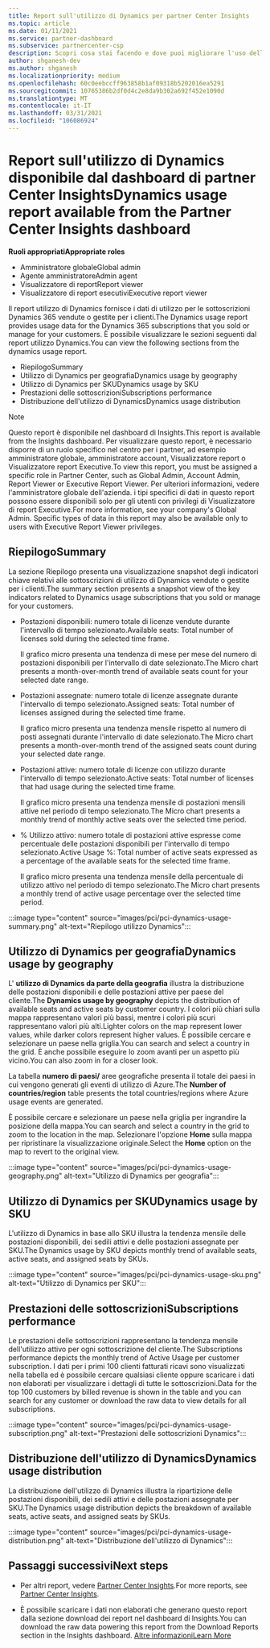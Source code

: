 ```yaml
---
title: Report sull'utilizzo di Dynamics per partner Center Insights
ms.topic: article
ms.date: 01/11/2021
ms.service: partner-dashboard
ms.subservice: partnercenter-csp
description: Scopri cosa stai facendo e dove puoi migliorare l'uso delle sottoscrizioni di Dynamics che Vendi o Gestisci per i tuoi clienti.
author: shganesh-dev
ms.author: shganesh
ms.localizationpriority: medium
ms.openlocfilehash: 60c0eebccff963858b1af09318b5202016ea5291
ms.sourcegitcommit: 10765386b2df0d4c2e8da9b302a692f452e1090d
ms.translationtype: MT
ms.contentlocale: it-IT
ms.lasthandoff: 03/31/2021
ms.locfileid: "106086924"
---
```

# <a name="dynamics-usage-report-available-from-the-partner-center-insights-dashboard"></a><span data-ttu-id="8b70c-103">Report sull'utilizzo di Dynamics disponibile dal dashboard di partner Center Insights</span><span class="sxs-lookup"><span data-stu-id="8b70c-103">Dynamics usage report available from the Partner Center Insights dashboard</span></span>

<span data-ttu-id="8b70c-104">**Ruoli appropriati**</span><span class="sxs-lookup"><span data-stu-id="8b70c-104">**Appropriate roles**</span></span>

- <span data-ttu-id="8b70c-105">Amministratore globale</span><span class="sxs-lookup"><span data-stu-id="8b70c-105">Global admin</span></span>
- <span data-ttu-id="8b70c-106">Agente amministratore</span><span class="sxs-lookup"><span data-stu-id="8b70c-106">Admin agent</span></span>
- <span data-ttu-id="8b70c-107">Visualizzatore di report</span><span class="sxs-lookup"><span data-stu-id="8b70c-107">Report viewer</span></span>
- <span data-ttu-id="8b70c-108">Visualizzatore di report esecutivi</span><span class="sxs-lookup"><span data-stu-id="8b70c-108">Executive report viewer</span></span>

<span data-ttu-id="8b70c-109">Il report utilizzo di Dynamics fornisce i dati di utilizzo per le sottoscrizioni Dynamics 365 vendute o gestite per i clienti.</span><span class="sxs-lookup"><span data-stu-id="8b70c-109">The Dynamics usage report provides usage data for the Dynamics 365 subscriptions that you sold or manage for your customers.</span></span> <span data-ttu-id="8b70c-110">È possibile visualizzare le sezioni seguenti dal report utilizzo Dynamics.</span><span class="sxs-lookup"><span data-stu-id="8b70c-110">You can view the following sections from the dynamics usage report.</span></span>

- <span data-ttu-id="8b70c-111">Riepilogo</span><span class="sxs-lookup"><span data-stu-id="8b70c-111">Summary</span></span>
- <span data-ttu-id="8b70c-112">Utilizzo di Dynamics per geografia</span><span class="sxs-lookup"><span data-stu-id="8b70c-112">Dynamics usage by geography</span></span>
- <span data-ttu-id="8b70c-113">Utilizzo di Dynamics per SKU</span><span class="sxs-lookup"><span data-stu-id="8b70c-113">Dynamics usage by SKU</span></span>
- <span data-ttu-id="8b70c-114">Prestazioni delle sottoscrizioni</span><span class="sxs-lookup"><span data-stu-id="8b70c-114">Subscriptions performance</span></span>
- <span data-ttu-id="8b70c-115">Distribuzione dell'utilizzo di Dynamics</span><span class="sxs-lookup"><span data-stu-id="8b70c-115">Dynamics usage distribution</span></span>

 > [!NOTE]
 > <span data-ttu-id="8b70c-116">Questo report è disponibile nel dashboard di Insights.</span><span class="sxs-lookup"><span data-stu-id="8b70c-116">This report is available from the Insights dashboard.</span></span> <span data-ttu-id="8b70c-117">Per visualizzare questo report, è necessario disporre di un ruolo specifico nel centro per i partner, ad esempio amministratore globale, amministratore account, Visualizzatore report o Visualizzatore report Executive.</span><span class="sxs-lookup"><span data-stu-id="8b70c-117">To view this report, you must be assigned a specific role in Partner Center, such as Global Admin, Account Admin, Report Viewer or Executive Report Viewer.</span></span> <span data-ttu-id="8b70c-118">Per ulteriori informazioni, vedere l'amministratore globale dell'azienda. i tipi specifici di dati in questo report possono essere disponibili solo per gli utenti con privilegi di Visualizzatore di report Executive.</span><span class="sxs-lookup"><span data-stu-id="8b70c-118">For more information, see your company's Global Admin. Specific types of data in this report may also be available only to users with Executive Report Viewer privileges.</span></span>

## <a name="summary"></a><span data-ttu-id="8b70c-119">Riepilogo</span><span class="sxs-lookup"><span data-stu-id="8b70c-119">Summary</span></span>

<span data-ttu-id="8b70c-120">La sezione Riepilogo presenta una visualizzazione snapshot degli indicatori chiave relativi alle sottoscrizioni di utilizzo di Dynamics vendute o gestite per i clienti.</span><span class="sxs-lookup"><span data-stu-id="8b70c-120">The summary section presents a snapshot view of the key indicators related to Dynamics usage subscriptions that you sold or manage for your customers.</span></span>  

- <span data-ttu-id="8b70c-121">Postazioni disponibili: numero totale di licenze vendute durante l'intervallo di tempo selezionato.</span><span class="sxs-lookup"><span data-stu-id="8b70c-121">Available seats: Total number of licenses sold during the selected time frame.</span></span>

   <span data-ttu-id="8b70c-122">Il grafico micro presenta una tendenza di mese per mese del numero di postazioni disponibili per l'intervallo di date selezionato.</span><span class="sxs-lookup"><span data-stu-id="8b70c-122">The Micro chart presents a month-over-month trend of available seats count for your selected date range.</span></span>

- <span data-ttu-id="8b70c-123">Postazioni assegnate: numero totale di licenze assegnate durante l'intervallo di tempo selezionato.</span><span class="sxs-lookup"><span data-stu-id="8b70c-123">Assigned seats: Total number of licenses assigned during the selected time frame.</span></span>

   <span data-ttu-id="8b70c-124">Il grafico micro presenta una tendenza mensile rispetto al numero di posti assegnati durante l'intervallo di date selezionato.</span><span class="sxs-lookup"><span data-stu-id="8b70c-124">The Micro chart presents a month-over-month trend of the assigned seats count during your selected date range.</span></span>

- <span data-ttu-id="8b70c-125">Postazioni attive: numero totale di licenze con utilizzo durante l'intervallo di tempo selezionato.</span><span class="sxs-lookup"><span data-stu-id="8b70c-125">Active seats: Total number of licenses that had usage during the selected time frame.</span></span> 

   <span data-ttu-id="8b70c-126">Il grafico micro presenta una tendenza mensile di postazioni mensili attive nel periodo di tempo selezionato.</span><span class="sxs-lookup"><span data-stu-id="8b70c-126">The Micro chart presents a monthly trend of monthly active seats over the selected time period.</span></span>

- <span data-ttu-id="8b70c-127">% Utilizzo attivo: numero totale di postazioni attive espresse come percentuale delle postazioni disponibili per l'intervallo di tempo selezionato.</span><span class="sxs-lookup"><span data-stu-id="8b70c-127">Active Usage %: Total number of active seats expressed as a percentage of the available seats for the selected time frame.</span></span> 

   <span data-ttu-id="8b70c-128">Il grafico micro presenta una tendenza mensile della percentuale di utilizzo attivo nel periodo di tempo selezionato.</span><span class="sxs-lookup"><span data-stu-id="8b70c-128">The Micro chart presents a monthly trend of active usage percentage over the selected time period.</span></span>

:::image type="content" source="images/pci/pci-dynamics-usage-summary.png" alt-text="Riepilogo utilizzo Dynamics":::

## <a name="dynamics-usage-by-geography"></a><span data-ttu-id="8b70c-130">Utilizzo di Dynamics per geografia</span><span class="sxs-lookup"><span data-stu-id="8b70c-130">Dynamics usage by geography</span></span>

<span data-ttu-id="8b70c-131">L' **utilizzo di Dynamics da parte della geografia** illustra la distribuzione delle postazioni disponibili e delle postazioni attive per paese del cliente.</span><span class="sxs-lookup"><span data-stu-id="8b70c-131">The **Dynamics usage by geography** depicts the distribution of available seats and active seats by customer country.</span></span> <span data-ttu-id="8b70c-132">I colori più chiari sulla mappa rappresentano valori più bassi, mentre i colori più scuri rappresentano valori più alti.</span><span class="sxs-lookup"><span data-stu-id="8b70c-132">Lighter colors on the map represent lower values, while darker colors represent higher values.</span></span> <span data-ttu-id="8b70c-133">È possibile cercare e selezionare un paese nella griglia.</span><span class="sxs-lookup"><span data-stu-id="8b70c-133">You can search and select a country in the grid.</span></span> <span data-ttu-id="8b70c-134">È anche possibile eseguire lo zoom avanti per un aspetto più vicino.</span><span class="sxs-lookup"><span data-stu-id="8b70c-134">You can also zoom in for a closer look.</span></span>

<span data-ttu-id="8b70c-135">La tabella **numero di paesi/** aree geografiche presenta il totale dei paesi in cui vengono generati gli eventi di utilizzo di Azure.</span><span class="sxs-lookup"><span data-stu-id="8b70c-135">The **Number of countries/region** table presents the total countries/regions where Azure usage events are generated.</span></span>

<span data-ttu-id="8b70c-136">È possibile cercare e selezionare un paese nella griglia per ingrandire la posizione della mappa.</span><span class="sxs-lookup"><span data-stu-id="8b70c-136">You can search and select a country in the grid to zoom to the location in the map.</span></span> <span data-ttu-id="8b70c-137">Selezionare l'opzione **Home** sulla mappa per ripristinare la visualizzazione originale.</span><span class="sxs-lookup"><span data-stu-id="8b70c-137">Select the **Home** option on the map to revert to the original view.</span></span>

:::image type="content" source="images/pci/pci-dynamics-usage-geography.png" alt-text="Utilizzo di Dynamics per geografia":::

## <a name="dynamics-usage-by-sku"></a><span data-ttu-id="8b70c-139">Utilizzo di Dynamics per SKU</span><span class="sxs-lookup"><span data-stu-id="8b70c-139">Dynamics usage by SKU</span></span>

<span data-ttu-id="8b70c-140">L'utilizzo di Dynamics in base allo SKU illustra la tendenza mensile delle postazioni disponibili, dei sedili attivi e delle postazioni assegnate per SKU.</span><span class="sxs-lookup"><span data-stu-id="8b70c-140">The Dynamics usage by SKU depicts monthly trend of available seats, active seats, and assigned seats by SKUs.</span></span>

:::image type="content" source="images/pci/pci-dynamics-usage-sku.png" alt-text="Utilizzo di Dynamics per SKU":::

## <a name="subscriptions-performance"></a><span data-ttu-id="8b70c-142">Prestazioni delle sottoscrizioni</span><span class="sxs-lookup"><span data-stu-id="8b70c-142">Subscriptions performance</span></span>

<span data-ttu-id="8b70c-143">Le prestazioni delle sottoscrizioni rappresentano la tendenza mensile dell'utilizzo attivo per ogni sottoscrizione del cliente.</span><span class="sxs-lookup"><span data-stu-id="8b70c-143">The Subscriptions performance depicts the monthly trend of Active Usage per customer subscription.</span></span> <span data-ttu-id="8b70c-144">I dati per i primi 100 clienti fatturati ricavi sono visualizzati nella tabella ed è possibile cercare qualsiasi cliente oppure scaricare i dati non elaborati per visualizzare i dettagli di tutte le sottoscrizioni.</span><span class="sxs-lookup"><span data-stu-id="8b70c-144">Data for the top 100 customers by billed revenue is shown in the table and you can search for any customer or download the raw data to view details for all subscriptions.</span></span>

:::image type="content" source="images/pci/pci-dynamics-usage-subscription.png" alt-text="Prestazioni delle sottoscrizioni Dynamics":::

## <a name="dynamics-usage-distribution"></a><span data-ttu-id="8b70c-146">Distribuzione dell'utilizzo di Dynamics</span><span class="sxs-lookup"><span data-stu-id="8b70c-146">Dynamics usage distribution</span></span>

<span data-ttu-id="8b70c-147">La distribuzione dell'utilizzo di Dynamics illustra la ripartizione delle postazioni disponibili, dei sedili attivi e delle postazioni assegnate per SKU.</span><span class="sxs-lookup"><span data-stu-id="8b70c-147">The Dynamics usage distribution depicts the breakdown of available seats, active seats, and assigned seats by SKUs.</span></span>

:::image type="content" source="images/pci/pci-dynamics-usage-distribution.png" alt-text="Distribuzione dell'utilizzo di Dynamics":::

## <a name="next-steps"></a><span data-ttu-id="8b70c-149">Passaggi successivi</span><span class="sxs-lookup"><span data-stu-id="8b70c-149">Next steps</span></span>

- <span data-ttu-id="8b70c-150">Per altri report, vedere [Partner Center Insights](partner-center-insights.md).</span><span class="sxs-lookup"><span data-stu-id="8b70c-150">For more reports, see [Partner Center Insights](partner-center-insights.md).</span></span>

- <span data-ttu-id="8b70c-151">È possibile scaricare i dati non elaborati che generano questo report dalla sezione download dei report nel dashboard di Insights.</span><span class="sxs-lookup"><span data-stu-id="8b70c-151">You can download the raw data powering this report from the Download Reports section in the Insights dashboard.</span></span> [<span data-ttu-id="8b70c-152">Altre informazioni</span><span class="sxs-lookup"><span data-stu-id="8b70c-152">Learn More</span></span>](pci-download-reports.md) 
